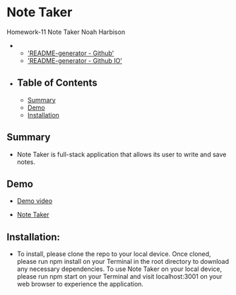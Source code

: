 # Note Taker

Homework-11 Note Taker
Noah Harbison

- - <a href="https://github.com/nizzyno/note-taker">'README-generator - Github'</a>
  - <a href="https://nizzyno.github.io/note-taker/">'README-generator - Github IO'</a>
- ## Table of Contents

  - [Summary](#summary)
  - [Demo](#demo)
  - [Installation](#installation)

## Summary

- Note Taker is full-stack application that allows its user to write and save notes.

## Demo

- <a href="https://drive.google.com/file/d/1ghcrl1D8cZ0ei2SmR6yLDqjFXNKEb1Yj/view">Demo video</a>

- <a href="https://morning-thicket-65508.herokuapp.com/">Note Taker</a>

## Installation:

- To install, please clone the repo to your local device. Once cloned, please run npm install on your Terminal in the root directory to download any necessary dependencies. To use Note Taker on your local device, please run npm start on your Terminal and visit localhost:3001 on your web browser to experience the application.
